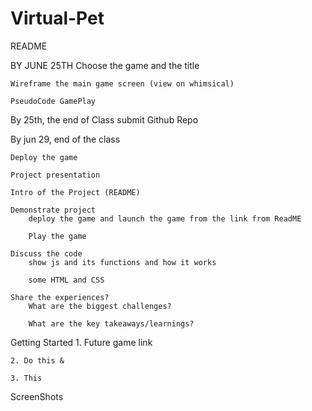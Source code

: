# Virtual-Pet
README

BY JUNE 25TH 
	Choose the game and the title 

	Wireframe the main game screen (view on whimsical)

	PseudoCode GamePlay

By 25th, the end of Class
	submit Github Repo

By jun 29, end of the class

	Deploy the game
	
	Project presentation

	Intro of the Project (README)

	Demonstrate project 
		deploy the game and launch the game from the link from ReadME

		Play the game

	Discuss the code
		show js and its functions and how it works

		some HTML and CSS 

	Share the experiences?
		What are the biggest challenges?

		What are the key takeaways/learnings?


Getting Started 
	1. Future game link
	
	2. Do this &

	3. This



ScreenShots




